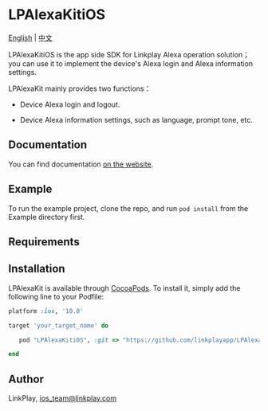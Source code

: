 # LPAlexaKitiOS

[English](README.md) | [中文](README_zh.md)

LPAlexaKitiOS is the app side SDK for Linkplay Alexa operation solution；you can use it to implement the device's Alexa login and Alexa information settings.

LPAlexaKit mainly provides two functions：

- Device Alexa login and logout.

- Device Alexa information settings, such as language, prompt tone, etc.

## Documentation

You can find documentation [on the website](https://linkplayapp.github.io/linkplay_sdk_doc/en/iOS/Alexa.html).

## Example

To run the example project, clone the repo, and run `pod install` from the Example directory first.

## Requirements

## Installation

LPAlexaKit is available through [CocoaPods](https://cocoapods.org). To install
it, simply add the following line to your Podfile:

```ruby
platform :ios, '10.0'

target 'your_target_name' do

   pod "LPAlexaKitiOS", :git => "https://github.com/linkplayapp/LPAlexaKitiOS.git"

end
```

## Author

LinkPlay, ios_team@linkplay.com
